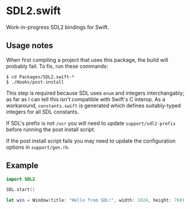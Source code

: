 # SDL2.swift

Work-in-progress SDL2 bindings for Swift.

## Usage notes

When first compiling a project that uses this package, the build will probably fail. To fix, run these commands:

    $ cd Packages/SDL2.swift-*
    $ ./Hooks/post-install

This step is required because SDL uses `enum` and integers interchangably; as far as I can tell this isn't compatible with Swift's C interop. As a workaround, `constants.swift` is generated which defines suitably-typed integers for all SDL constants.

If SDL's prefix is not `/usr` you will need to update `support/sdl2-prefix` before running the post install script.

If the post install script fails you may need to update the configuration options in `support/gen.rb`.

## Example

```swift
import SDL2

SDL.start()

let win = Window(title: "Hello from SDL!", width: 1024, height: 768)
```